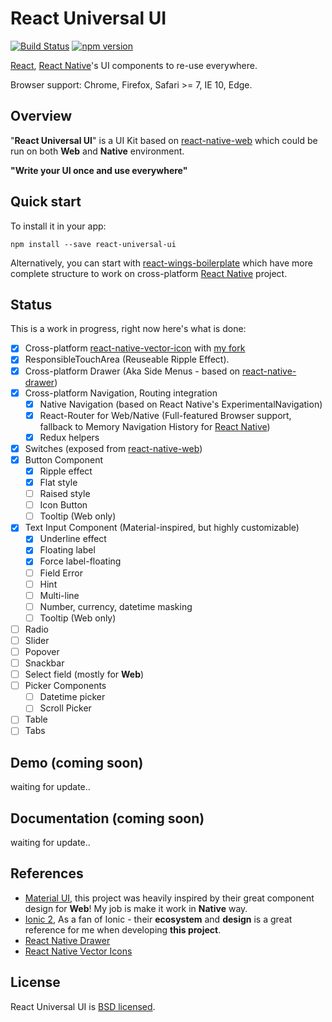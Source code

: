# React Universal UI

[![Build Status][travis-image]][travis-url]
[![npm version][npm-image]][npm-url]

[React][react-url], [React Native][react-native-url]'s UI components to re-use everywhere.

Browser support: Chrome, Firefox, Safari >= 7, IE 10, Edge.

[npm-image]: https://badge.fury.io/js/react-universal-ui.svg
[npm-url]: https://npmjs.org/package/react-universal-ui
[travis-image]: https://travis-ci.org/cloudle/ruui.svg?branch=master
[travis-url]: https://travis-ci.org/cloudle/ruui
[react-url]: https://facebook.github.io/react/
[react-native-url]: https://facebook.github.io/react-native/
[react-native-web-url]: https://github.com/necolas/react-native-web
[react-wings-boilerplate-url]: https://github.com/cloudle/react-wings-boilerplate
[material-ui-url]: http://www.material-ui.com/
[ionic-url]: http://ionicframework.com/docs/v2/components/#overview
[react-native-vector-icon-url]: https://github.com/oblador/react-native-vector-icons
[cloud-vector-icons]: https://github.com/cloudle/react-native-vector-icons
[react-native-drawer-url]: https://github.com/root-two/react-native-drawer

## Overview
"**React Universal UI**" is a UI Kit based on [react-native-web][react-native-web-url] which could be run on both **Web** and **Native** environment.

**"Write your UI once and use everywhere"**

## Quick start
To install it in your app:
```
npm install --save react-universal-ui
```

Alternatively, you can start with [react-wings-boilerplate][react-wings-boilerplate-url] which have more complete structure to work on cross-platform [React Native][react-native-url] project.

## Status

This is a work in progress, right now here's what is done:

- [x] Cross-platform [react-native-vector-icon][react-native-vector-icon-url] with [my fork][cloud-vector-icons]
- [x] ResponsibleTouchArea (Reuseable Ripple Effect).
- [x] Cross-platform Drawer (Aka Side Menus - based on [react-native-drawer][react-native-drawer-url])
- [x] Cross-platform Navigation, Routing integration
  - [x] Native Navigation (based on React Native's ExperimentalNavigation)
  - [x] React-Router for Web/Native (Full-featured Browser support, fallback to Memory Navigation History for [React Native][react-native-url])
  - [x] Redux helpers
- [x] Switches (exposed from [react-native-web][react-native-web-url])
- [x] Button Component
  - [x] Ripple effect
  - [x] Flat style
  - [ ] Raised style
  - [ ] Icon Button
  - [ ] Tooltip (Web only)
- [x] Text Input Component (Material-inspired, but highly customizable)
  - [x] Underline effect
  - [x] Floating label
  - [x] Force label-floating
  - [ ] Field Error
  - [ ] Hint
  - [ ] Multi-line
  - [ ] Number, currency, datetime masking
  - [ ] Tooltip (Web only)
- [ ] Radio
- [ ] Slider
- [ ] Popover
- [ ] Snackbar
- [ ] Select field (mostly for **Web**)
- [ ] Picker Components
  - [ ] Datetime picker
  - [ ] Scroll Picker
- [ ] Table
- [ ] Tabs

## Demo (coming soon)
waiting for update..

## Documentation (coming soon)
waiting for update..

## References
* [Material UI][material-ui-url], this project was heavily inspired by their great component design for **Web**! My job is make it work in **Native** way.
* [Ionic 2][ionic-url], As a fan of Ionic - their **ecosystem** and **design** is a great reference for me when developing **this project**.
* [React Native Drawer][react-native-drawer-url]
* [React Native Vector Icons][react-native-vector-icon-url]

## License
React Universal UI is [BSD licensed](LICENSE).